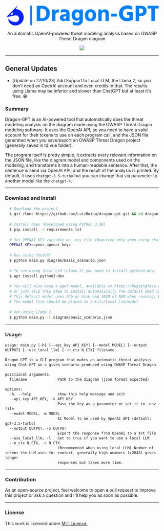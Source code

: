 <p align="center">
  <img src="./img/logo.png">
  <p align="center">An automatic OpenAI-powered threat modeling analysis based on OWASP Threat Dragon diagram</p>
  <p align="center">
    <a href="/LICENSE.md">
      <img src="https://img.shields.io/badge/license-MIT-blue.svg">
    </a>
  </p>
</p>

---

## General Updates

- [Update on 27/10/23] Add Support to Local LLM, the Llama 2, so you don't need an OpenAI account and even credits in that. The results using Llama may be inferior and slower than ChatGPT but at least it's free. :grin:

### Summary

Dragon-GPT is an AI-powered tool that automatically does the threat modeling analysis on the diagram made using the OWASP Threat Dragon modeling software. It uses the OpenAI API, so you need to have a valid account for their tokens to use on each program call, and the JSON file generated when you save/export an OWASP Threat Dragon project (generally saved in td.vue folder).

The program itself is pretty simple, it extracts every relevant information on the JSON file, like the diagram model and components used on the modeling, and transforms it into a human-readable sentence. After that, the sentence is send via OpenAI API, and the result of the analysis is printed. By default, it uses `chatgpt-3.5-turbo` but you can change that via parameter to another model like the `chatgpt-4`.

---

### Download and install

```bash
  # Download the project
  $ git clone https://github.com/LuizBoina/dragon-gpt.git && cd dragon-gpt
    
  # Install deps (Developed using Python 3.10)
  $ pip install -r requirements.txt

  # Set OPENAI_KEY variable on .env file (Required only when using chatgpt)
  OPENAI_KEY=<your_openai_key>

  # Run using ChatGPT
  $ python main.py diagram/basic_scenario.json

  # To run using local LLM (Llama 2) you need to install python3-dev:
  $ apt install python3-dev

  # You will also need a gguf model, available at https://huggingface.co/TheBloke/Llama-2-7B-GGUF/tree/main,
  # or just skip this step to install automatically the default used in this project, the llama-2-7b.Q8_0.gguf.
  # This default model uses 7Gb on disk and 10GB of RAM when running, but more powerful models are available in the repository cited.
  # The model file should be placed on /utils/local_llm/model

  # Run using Llama 2
  $ python main.py -l diagram/basic_scenario.json
```
---

### Usage:
```
usage: main.py [-h] [--api_key API_KEY] [--model MODEL] [--output OUTPUT] [--use_local_llm] [--n_ctx N_CTX] filename

Dragon-GPT is a CLI program that makes an automatic threat analysis using Chat-GPT on a given scenario produced using OWASP Threat Dragon.

positional arguments:
  filename              Path to the diagram (json format expected)

options:
  -h, --help            show this help message and exit
  --api_key API_KEY, -k API_KEY
                        Pass the key as a parameter or set it in .env file
  --model MODEL, -m MODEL
                        AI Model to be used by OpenAI API (default: gpt-3.5-turbo)
  --output OUTPUT, -o OUTPUT
                        Export the response from OpenAI to a txt file
  --use_local_llm, -l   Set to true if you want to use a local LLM
  --n_ctx N_CTX, -c N_CTX
                        (Recommended when using local LLM) Number of tokens the LLM uses for context, generally high numbers (>2048) gives longer
                        responses but takes more time.
```

---

### Contribution

As an open-source project, feel welcome to open a pull request to improve this project or ask a question and I'll help you as soon as possible.

---

### License

This work is licensed under [MIT License.](/LICENSE.md)

